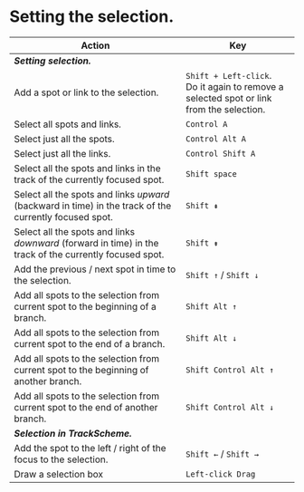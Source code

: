 # Setting the selection.

| **Action**                 | **Key**         |
|----------------------------|-----------------|
| **_Setting selection._**           |                 |
| Add a spot or link to the selection.     | `Shift + Left-click`.<br />Do it again to remove a selected spot or link from the selection. |
| Select all spots and links. | `Control A`         |
| Select just all the spots. | `Control Alt A`         |
| Select just all the links. | `Control Shift A`         |
| Select all the spots and links in the track of the currently focused spot.  | `Shift space`         |
| Select all the spots and links _upward_ (backward in time) in the track of the currently focused spot. | `Shift ⇞` |
| Select all the spots and links _downward_ (forward in time) in the track of the currently focused spot. | `Shift ⇟` |
| Add the previous / next spot in time to the selection. | `Shift ↑` / `Shift ↓` |
| Add all spots to the selection from current spot to the beginning of a branch. | `Shift Alt ↑` |
| Add all spots to the selection from current spot to the end of a branch. | `Shift Alt ↓` |
| Add all spots to the selection from current spot to the beginning of another branch. | `Shift Control Alt ↑` |
| Add all spots to the selection from current spot to the end of another branch. | `Shift Control Alt ↓` |
| **_Selection in TrackScheme._**           |                 |
| Add the spot to the left / right of the focus to the selection. | `Shift ←`  / `Shift →` |
| Draw a selection box | `Left-click Drag` |

